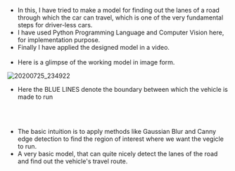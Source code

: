* In this, I have tried to make a model for finding out the lanes of a road through which the car can travel, which is one of the very fundamental steps for driver-less cars.
* I have used Python Programming Language and Computer Vision here, for implementation purpose.
* Finally I have applied the designed model in a video.
</br></br>
* Here is a glimpse of the working model in image form.

![20200725_234922](https://user-images.githubusercontent.com/48630662/88463838-7126a200-ced3-11ea-99d2-df953a1a97ef.png)

* Here the BLUE LINES denote the boundary between which the vehicle is made to run 

</br></br>
* The basic intuition is to apply methods like Gaussian Blur and Canny edge detection to find the region of interest where we want the vegicle to run.
* A very basic model, that can quite nicely detect the lanes of the road and find out the vehicle's travel route.
